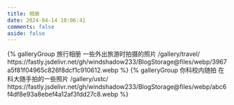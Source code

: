 ```yaml
---
title: 相册
date: 2024-04-14 18:06:41
comments: false
aside: false
---
```


<div class="gallery-group-main">
{% galleryGroup 旅行相册 一些外出旅游时拍摄的照片 /gallery/travel/ https://fastly.jsdelivr.net/gh/windshadow233/BlogStorage@files/webp/3967a5f81f04965c826f8dcf1c910612.webp %}
{% galleryGroup 你科校内随拍 在科大随手拍的一些照片 /gallery/ustc/ https://fastly.jsdelivr.net/gh/windshadow233/BlogStorage@files/webp/abc6f4df8e93a8ebef4a12af3fdd27c8.webp %}
</div>